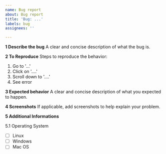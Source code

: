 ```yaml
---
name: Bug report
about: Bug report
title: 'Bug: ...'
labels: bug
assignees: ''

---
```


**1 Describe the bug**
A clear and concise description of what the bug is.

**2 To Reproduce**
Steps to reproduce the behavior:
1. Go to '...'
2. Click on '....'
3. Scroll down to '....'
4. See error

**3 Expected behavior**
A clear and concise description of what you expected to happen.

**4 Screenshots**
If applicable, add screenshots to help explain your problem.

**5 Additional Informations**

5.1 Operating System
   - [ ] Linux
   - [ ] Windows
   - [ ] Mac OS
